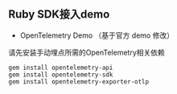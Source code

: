 ## Ruby SDK接入demo
- OpenTelemetry Demo （基于官方 demo 修改）

请先安装手动埋点所需的OpenTelemetry相关依赖
```
gem install opentelemetry-api
gem install opentelemetry-sdk
gem install opentelemetry-exporter-otlp
```
